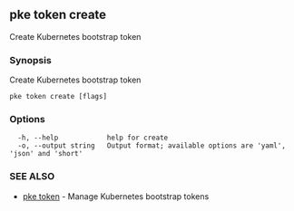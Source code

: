 ## pke token create

Create Kubernetes bootstrap token

### Synopsis

Create Kubernetes bootstrap token

```
pke token create [flags]
```

### Options

```
  -h, --help            help for create
  -o, --output string   Output format; available options are 'yaml', 'json' and 'short'
```

### SEE ALSO

* [pke token](pke_token.md)	 - Manage Kubernetes bootstrap tokens

